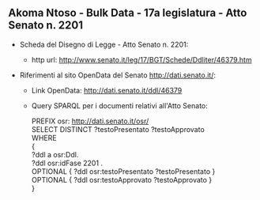 ## Akoma Ntoso - Bulk Data - 17a legislatura - Atto Senato n. 2201 ##

* Scheda del Disegno di Legge - Atto Senato n. 2201:
	* http url: http://www.senato.it/leg/17/BGT/Schede/Ddliter/46379.htm

* Riferimenti al sito OpenData del Senato http://dati.senato.it/:
	* Link OpenData: http://dati.senato.it/ddl/46379
	* Query SPARQL per i documenti relativi all'Atto Senato:

        PREFIX osr: <http://dati.senato.it/osr/>  
		SELECT DISTINCT ?testoPresentato ?testoApprovato  
		WHERE  
		{  
		    ?ddl a osr:Ddl.  
		    ?ddl osr:idFase 2201 .  
		    OPTIONAL { ?ddl osr:testoPresentato ?testoPresentato }  
		    OPTIONAL { ?ddl osr:testoApprovato ?testoApprovato }  
		}
		